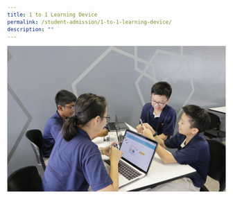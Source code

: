 ```yaml
---
title: 1 to 1 Learning Device
permalink: /student-admission/1-to-1-learning-device/
description: ""
---
```

![](/images/1-to-1.jpg)